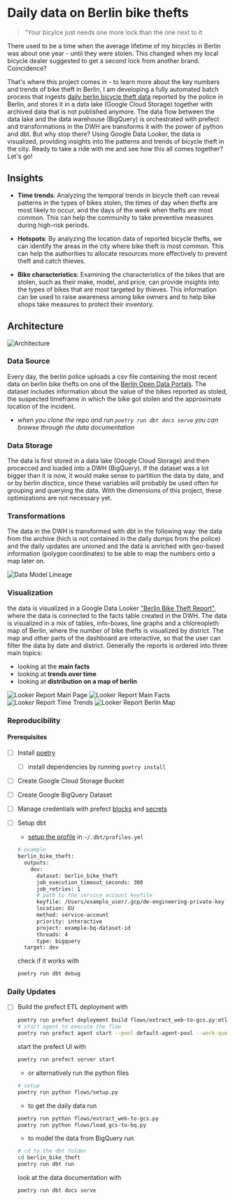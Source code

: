 # Daily data on Berlin bike thefts

> "Your bicylce just needs one more lock than the one next to it


There used to be a time when the average lifetime of my bicycles in Berlin was about one year - until they were stolen. This changed when my local bicycle dealer suggested to get a second lock from another brand. Coincidence?

That's where this project comes in - to learn more about the key numbers and trends of bike theft in Berlin, I am developing a fully automated batch process that ingests [daily berlin bicycle theft data](https://daten.berlin.de/datensaetze/fahrraddiebstahl-berlin) reported by the police in Berlin, and stores it in a data lake (Google Cloud Storage) together with archived data that is not published anymore. The data flow between the data lake and the data warehouse (BigQuery) is orchestrated with prefect and transformations in the DWH are transforms it with the power of python and dbt. But why stop there? Using Google Data Looker, the data is visualized, providing insights into the patterns and trends of bicycle theft in the city. Ready to take a ride with me and see how this all comes together? Let's go!


## Insights

- **Time trends**: Analyzing the temporal trends in bicycle theft can reveal patterns in the types of bikes stolen, the times of day when thefts are most likely to occur, and the days of the week when thefts are most common. This can help the community to take preventive measures during high-risk periods.

- **Hotspots**: By analyzing the location data of reported bicycle thefts, we can identify the areas in the city where bike theft is most common. This can help the authorities to allocate resources more effectively to prevent theft and catch thieves.

- **Bike characteristics**: Examining the characteristics of the bikes that are stolen, such as their make, model, and price, can provide insights into the types of bikes that are most targeted by thieves. This information can be used to raise awareness among bike owners and to help bike shops take measures to protect their inventory.


## Architecture

![Architecture](img/tech-architecture.png)


### Data Source
Every day, the berlin police uploads a csv file containing the most recent data on berlin bike thefts on one of the [Berlin Open Data Portals](https://daten.berlin.de/datensaetze/fahrraddiebstahl-berlin). The dataset includes information about the value of the bikes reported as stoled, the suspected timeframe in which the bike got stolen and the approximate location of the incident. 
  - *when you clone the repo and run `poetry run dbt docs serve` you can browse through the data documentation*

### Data Storage
The data is first stored in a data lake (Google Cloud Storage) and then procecced and loaded into a DWH (BigQuery). If the dataset was a lot bigger than it is now, it would make sense to partition the data by date, and or by berlin disctice, since these variables will probably be used often for grouping and querying the data. With the dimensions of this project, these optimizations are not necessary yet.

### Transformations
The data in the DWH is transformed with dbt in the following way: the data from the archive (hich is not contained in the daily dumps from the police) and the daily updates are unioned and the data is anriched with geo-based information (polygon coordinates) to be able to map the numbers onto a map later on.

![Data Model Lineage](img/dbt-lineage.png)

### Visualization
the data is visualized in a Google Data Looker ["Berlin Bike Theft Report"](https://lookerstudio.google.com/reporting/8a06d083-e46f-403a-bcb0-d3ff23434e24), where the data is connected to the facts table created in the DWH. The data is visualized in a mix of tables, info-boxes, line graphs and a chloreopleth map of Berlin, where the number of bike thefts is visualized by district. The map and other parts of the dashboard are interactive, so that the user can filter the data by date and district. Generally the reports is ordered into three main topics:
  
  -  looking at the **main facts**
  -  looking at **trends over time**
  -  looking at **distribution on a map of berlin**

![Looker Report Main Page](img/looker_report_entry.png)
![Looker Report Main Facts](img/looker_report_main.png)
![Looker Report Time Trends](img/looker_report_time.png)
![Looker Report Berlin Map](img/looker_report_berlin.png)


### Reproducibility

#### Prerequisites

- [ ] Install [poetry](https://python-poetry.org/docs/#installation)
  - [ ] install dependencies by running `poetry install`
- [ ] Create Google Cloud Storage Bucket
- [ ] Create Google BigQuery Dataset
- [ ] Manage credentials with prefect [blocks](https://docs.prefect.io/latest/concepts/blocks/) and [secrets](https://discourse.prefect.io/t/how-to-securely-store-secrets-in-prefect-2-0/1209)
- [ ] Setup dbt 
  - [setup the profile]( https://docs.getdbt.com/docs/quickstarts/dbt-core/quickstart) in `~/.dbt/profiles.yml`

  ```bash
  # example 
  berlin_bike_theft:
    outputs:
      dev:
        dataset: berlin_bike_theft
        job_execution_timeout_seconds: 300
        job_retries: 1
        # path to the service account keyfile
        keyfile: /Users/example_user/.gcp/de-engineering-private-key
        location: EU
        method: service-account
        priority: interactive
        project: example-bq-dataset-id
        threads: 4
        type: bigquery
    target: dev
  ```

  check if it works with
  ```bash
  poetry run dbt debug
  ```
### Daily Updates
- [ ] Build the prefect ETL deployment with

  ```bash
  poetry run prefect deployment build flows/extract_web-to-gcs.py:etl_web_to_gcs -n "Berlin Bike Theft ETL" --cron "0 12 * * *" -a
  # start agent to execute the flow
  poetry run prefect agent start --pool default-agent-pool --work-queue default      
  ```

  start the prefect UI with 
  ```bash
  poetry run prefect server start
  ```
  - or alternatively run the python files
  ```bash
  # setup
  poetry run python flows/setup.py
  ```
  - to get the daily data run 
  ```bash
  poetry run python flows/extract_web-to-gcs.py
  poetry run python flows/load_gcs-to-bq.py
  ```
  - to model the data from BigQuery run
  ```bash
  # cd to the dbt folder
  cd berlin_bike_theft
  poetry run dbt run
  ```

  look at the data documentation with
  ```bash
  poetry run dbt docs serve
  ```